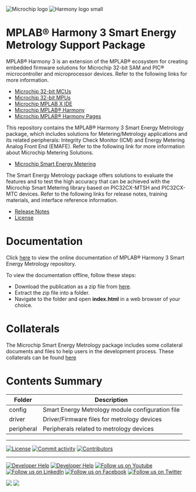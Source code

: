 ﻿![Microchip logo](https://raw.githubusercontent.com/wiki/Microchip-MPLAB-Harmony/Microchip-MPLAB-Harmony.github.io/images/microchip_logo.png)
![Harmony logo small](https://raw.githubusercontent.com/wiki/Microchip-MPLAB-Harmony/Microchip-MPLAB-Harmony.github.io/images/microchip_mplab_harmony_logo_small.png)

# MPLAB® Harmony 3 Smart Energy Metrology Support Package

MPLAB® Harmony 3 is an extension of the MPLAB® ecosystem for creating embedded firmware solutions for Microchip 32-bit SAM and PIC® microcontroller and microprocessor devices. Refer to the following links for more information.

- [Microchip 32-bit MCUs](https://www.microchip.com/design-centers/32-bit)
- [Microchip 32-bit MPUs](https://www.microchip.com/design-centers/32-bit-mpus)
- [Microchip MPLAB X IDE](https://www.microchip.com/mplab/mplab-x-ide)
- [Microchip MPLAB® Harmony](https://www.microchip.com/mplab/mplab-harmony)
- [Microchip MPLAB® Harmony Pages](https://microchip-mplab-harmony.github.io/)

This repository contains the MPLAB® Harmony 3 Smart Energy Metrology package, which includes solutions for Metering/Metrology applications and its related peripherals: Integrity Check Monitor (ICM) and Energy Metering Analog Front End (EMAFE).
Refer to the following link for more information about Microchip Metering Solutions.

- [Microchip Smart Energy Metering](https://www.microchip.com/en-us/products/smart-energy-metering/metering)

The Smart Energy Metrology package offers solutions to evaluate the features and to test the high accuracy that can be achieved with the Microchip Smart Metering library based on PIC32CX-MTSH and PIC32CX-MTC devices.
Refer to the following links for release notes, training materials, and interface reference information.

- [Release Notes](./release_notes.md)
- [License](License.md)

# Documentation

Click [here](https://onlinedocs.microchip.com/v2/keyword-lookup?keyword=MH3_smartenergy_metrology&redirect=true) to view the online documentation of MPLAB® Harmony 3 Smart Energy Metrology repository.

To view the documentation offline, follow these steps:
 - Download the publication as a zip file from [here](https://onlinedocs.microchip.com/download/GUID-8854123F-301D-4995-A5C7-9D06868FA9FA?type=webhelp).
 - Extract the zip file into a folder.
 - Navigate to the folder and open **index.html** in a web browser of your choice.

# Collaterals

The Microchip Smart Energy Metrology package includes some collateral documents and files to help users in the development process.
These collaterals can be found [here](https://github.com/MicrochipTech/smartenergy_metrology_collaterals/tree/v1.1.0)

# Contents Summary

| Folder     | Description                                      |
| ---------- | ------------------------------------------------ |
| config     | Smart Energy Metrology module configuration file |
| driver     | Driver/Firmware files for metrology devices      |
| peripheral | Peripherals related to metrology devices         |

---

[![License](https://img.shields.io/badge/license-Harmony%20license-orange.svg)](https://github.com/Microchip-MPLAB-Harmony/smartenergy_metrology/blob/master/License.md)
[![Commit activity](https://img.shields.io/github/commit-activity/y/Microchip-MPLAB-Harmony/smartenergy_metrology.svg)](https://github.com/Microchip-MPLAB-Harmony/smartenergy_metrology/graphs/commit-activity)
[![Contributors](https://img.shields.io/github/contributors-anon/Microchip-MPLAB-Harmony/smartenergy_metrology.svg)]()

____

[![Developer Help](https://img.shields.io/badge/Youtube-Developer%20Help-red.svg)](https://www.youtube.com/MicrochipDeveloperHelp)
[![Developer Help](https://img.shields.io/badge/XWiki-Developer%20Help-torquiose.svg)](https://developerhelp.microchip.com/xwiki/bin/view/software-tools/harmony/)
[![Follow us on Youtube](https://img.shields.io/badge/Youtube-Follow%20us%20on%20Youtube-red.svg)](https://www.youtube.com/user/MicrochipTechnology)
[![Follow us on LinkedIn](https://img.shields.io/badge/LinkedIn-Follow%20us%20on%20LinkedIn-blue.svg)](https://www.linkedin.com/company/microchip-technology)
[![Follow us on Facebook](https://img.shields.io/badge/Facebook-Follow%20us%20on%20Facebook-blue.svg)](https://www.facebook.com/microchiptechnology/)
[![Follow us on Twitter](https://img.shields.io/twitter/follow/MicrochipTech.svg?style=social)](https://twitter.com/MicrochipTech)

[![](https://img.shields.io/github/stars/Microchip-MPLAB-Harmony/smartenergy_metrology.svg?style=social)]()
[![](https://img.shields.io/github/watchers/Microchip-MPLAB-Harmony/smartenergy_metrology.svg?style=social)]()
